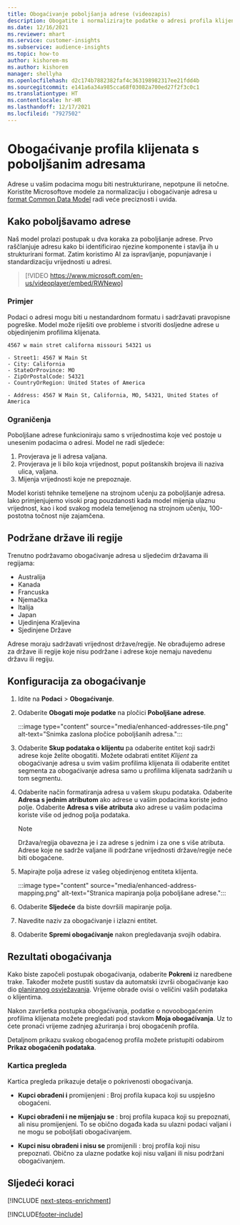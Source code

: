 ```yaml
---
title: Obogaćivanje poboljšanja adrese (videozapis)
description: Obogatite i normalizirajte podatke o adresi profila klijenata pomoću Microsoftovih modela.
ms.date: 12/16/2021
ms.reviewer: mhart
ms.service: customer-insights
ms.subservice: audience-insights
ms.topic: how-to
author: kishorem-ms
ms.author: kishorem
manager: shellyha
ms.openlocfilehash: d2c174b7882382faf4c363198982317ee21fdd4b
ms.sourcegitcommit: e141a6a34a985cca68f03082a700ed27f2f3c0c1
ms.translationtype: HT
ms.contentlocale: hr-HR
ms.lasthandoff: 12/17/2021
ms.locfileid: "7927502"
---
```

# <a name="enrichment-of-customer-profiles-with-enhanced-addresses"></a>Obogaćivanje profila klijenata s poboljšanim adresama

Adrese u vašim podacima mogu biti nestrukturirane, nepotpune ili netočne. Koristite Microsoftove modele za normalizaciju i obogaćivanje adresa u [format Common Data Model](/common-data-model/schema/core/applicationcommon/address) radi veće preciznosti i uvida.

## <a name="how-we-enhance-addresses"></a>Kako poboljšavamo adrese

Naš model prolazi postupak u dva koraka za poboljšanje adrese. Prvo raščlanjuje adresu kako bi identificirao njezine komponente i stavlja ih u strukturirani format. Zatim koristimo AI za ispravljanje, popunjavanje i standardizaciju vrijednosti u adresi.

> [!VIDEO https://www.microsoft.com/en-us/videoplayer/embed/RWNewo]

### <a name="example"></a>Primjer

Podaci o adresi mogu biti u nestandardnom formatu i sadržavati pravopisne pogreške. Model može riješiti ove probleme i stvoriti dosljedne adrese u objedinjenim profilima klijenata.

```Input
4567 w main stret californa missouri 54321 us
```

```Output
- Street1: 4567 W Main St
- City: California
- StateOrProvince: MO
- ZipOrPostalCode: 54321
- CountryOrRegion: United States of America

- Address: 4567 W Main St, California, MO, 54321, United States of America
```

### <a name="limitations"></a>Ograničenja

Poboljšane adrese funkcioniraju samo s vrijednostima koje već postoje u unesenim podacima o adresi. Model ne radi sljedeće: 

1. Provjerava je li adresa valjana.
2. Provjerava je li bilo koja vrijednost, poput poštanskih brojeva ili naziva ulica, valjana.
3. Mijenja vrijednosti koje ne prepoznaje.

Model koristi tehnike temeljene na strojnom učenju za poboljšanje adresa. Iako primjenjujemo visoki prag pouzdanosti kada model mijenja ulaznu vrijednost, kao i kod svakog modela temeljenog na strojnom učenju, 100-postotna točnost nije zajamčena.

## <a name="supported-countries-or-regions"></a>Podržane države ili regije

Trenutno podržavamo obogaćivanje adresa u sljedećim državama ili regijama: 

- Australija
- Kanada
- Francuska
- Njemačka
- Italija
- Japan
- Ujedinjena Kraljevina
- Sjedinjene Države

Adrese moraju sadržavati vrijednost države/regije. Ne obrađujemo adrese za države ili regije koje nisu podržane i adrese koje nemaju navedenu državu ili regiju.

## <a name="configure-the-enrichment"></a>Konfiguracija za obogaćivanje

1. Idite na **Podaci** > **Obogaćivanje**.

1. Odaberite **Obogati moje podatke** na pločici **Poboljšane adrese**.

   :::image type="content" source="media/enhanced-addresses-tile.png" alt-text="Snimka zaslona pločice poboljšanih adresa.":::

1. Odaberite **Skup podataka o klijentu** pa odaberite entitet koji sadrži adrese koje želite obogatiti. Možete odabrati entitet *Klijent* za obogaćivanje adresa u svim vašim profilima klijenata ili odaberite entitet segmenta za obogaćivanje adresa samo u profilima klijenata sadržanih u tom segmentu.

1. Odaberite način formatiranja adresa u vašem skupu podataka. Odaberite **Adresa s jednim atributom** ako adrese u vašim podacima koriste jedno polje. Odaberite **Adresa s više atributa** ako adrese u vašim podacima koriste više od jednog polja podataka.

   > [!NOTE]
   > Država/regija obavezna je i za adrese s jednim i za one s više atributa. Adrese koje ne sadrže valjane ili podržane vrijednosti države/regije neće biti obogaćene.

1.  Mapirajte polja adrese iz vašeg objedinjenog entiteta klijenta.

    :::image type="content" source="media/enhanced-address-mapping.png" alt-text="Stranica mapiranja polja poboljšane adrese.":::

1. Odaberite **Sljedeće** da biste dovršili mapiranje polja.

1. Navedite naziv za obogaćivanje i izlazni entitet.

1. Odaberite **Spremi obogaćivanje** nakon pregledavanja svojih odabira.

## <a name="enrichment-results"></a>Rezultati obogaćivanja

Kako biste započeli postupak obogaćivanja, odaberite **Pokreni** iz naredbene trake. Također možete pustiti sustav da automatski izvrši obogaćivanje kao dio [ planiranog osvježavanja](system.md#schedule-tab). Vrijeme obrade ovisi o veličini vaših podataka o klijentima.

Nakon završetka postupka obogaćivanja, podatke o novoobogaćenim profilima klijenata možete pregledati pod stavkom **Moja obogaćivanja**. Uz to ćete pronaći vrijeme zadnjeg ažuriranja i broj obogaćenih profila.

Detaljnom prikazu svakog obogaćenog profila možete pristupiti odabirom **Prikaz obogaćenih podataka**.

### <a name="overview-card"></a>Kartica pregleda

Kartica pregleda prikazuje detalje o pokrivenosti obogaćivanja. 

* **Kupci obrađeni i** promijenjeni : Broj profila kupaca koji su uspješno obogaćeni.

* **Kupci obrađeni i ne mijenjaju se** : broj profila kupaca koji su prepoznati, ali nisu promijenjeni. To se obično događa kada su ulazni podaci valjani i ne mogu se poboljšati obogaćivanjem.

* **Kupci nisu obrađeni i nisu se** promijenili : broj profila koji nisu prepoznati. Obično za ulazne podatke koji nisu valjani ili nisu podržani obogaćivanjem.

## <a name="next-steps"></a>Sljedeći koraci

[!INCLUDE [next-steps-enrichment](../includes/next-steps-enrichment.md)]

[!INCLUDE[footer-include](../includes/footer-banner.md)]
